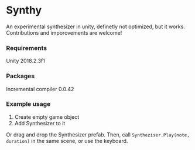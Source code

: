 # Synthy
An experimental synthesizer in unity, definetly not optimized, but it works.
Contributions and imporovements are welcome!

### Requirements
Unity 2018.2.3f1

### Packages
Incremental compiler 0.0.42

### Example usage
1. Create empty game object
2. Add Synthesizer to it

Or drag and drop the Synthesizer prefab.
Then, call `Syntheziser.Play(note, duration)` in the same scene, or use the keyboard.
